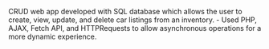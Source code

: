 CRUD web app developed with SQL database which allows the user to create, view, update, and delete car listings from an inventory. - Used PHP, AJAX, Fetch API, and HTTPRequests to allow asynchronous operations for a more dynamic experience.
